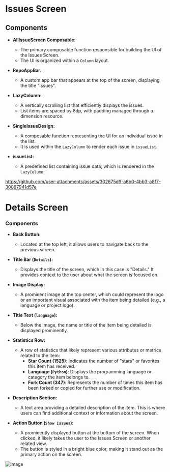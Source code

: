 # Issues Screen

## Components

- **AllIssueScreen Composable:**
  - The primary composable function responsible for building the UI of the Issues Screen.
  - The UI is organized within a `Column` layout.

- **RepoAppBar:**
  - A custom app bar that appears at the top of the screen, displaying the title "Issues".

- **LazyColumn:**
  - A vertically scrolling list that efficiently displays the issues.
  - List items are spaced by 8dp, with padding managed through a dimension resource.

- **SingleIssueDesign:**
  - A composable function representing the UI for an individual issue in the list.
  - It is used within the `LazyColumn` to render each issue in `issueList`.

- **issueList:**
  - A predefined list containing issue data, which is rendered in the `LazyColumn`.


https://github.com/user-attachments/assets/302675d9-a6b0-4bb3-a8f7-30097941d57e

# Details Screen

### Components

- **Back Button:**
  - Located at the top left, it allows users to navigate back to the previous screen.

- **Title Bar (`Details`):**
  - Displays the title of the screen, which in this case is "Details." It provides context to the user about what the screen is focused on.

- **Image Display:**
  - A prominent image at the top center, which could represent the logo or an important visual associated with the item being detailed (e.g., a language or project logo).

- **Title Text (`language`):**
  - Below the image, the name or title of the item being detailed is displayed prominently.

- **Statistics Row:**
  - A row of statistics that likely represent various attributes or metrics related to the item:
    - **Star Count (1525)**: Indicates the number of "stars" or favorites this item has received.
    - **Language (`Python`)**: Displays the programming language or category the item belongs to.
    - **Fork Count (347)**: Represents the number of times this item has been forked or copied for further use or modification.

- **Description Section:**
  - A text area providing a detailed description of the item. This is where users can find additional context or information about the screen.

- **Action Button (`Show Issues`):**
  - A prominently displayed button at the bottom of the screen. When clicked, it likely takes the user to the Issues Screen or another related view.
  - The button is styled in a bright blue color, making it stand out as the primary action on the screen.


![image](https://github.com/user-attachments/assets/c0ed94ee-3b17-46e7-9473-fce35ab52232)

